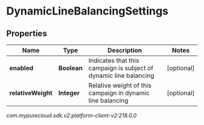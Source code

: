 # DynamicLineBalancingSettings


## Properties

| Name | Type | Description | Notes |
| ------------ | ------------- | ------------- | ------------- |
| **enabled** | **Boolean** | Indicates that this campaign is subject of dynamic line balancing |  [optional] |
| **relativeWeight** | **Integer** | Relative weight of this campaign in dynamic line balancing |  [optional] |




_com.mypurecloud.sdk.v2:platform-client-v2:218.0.0_
